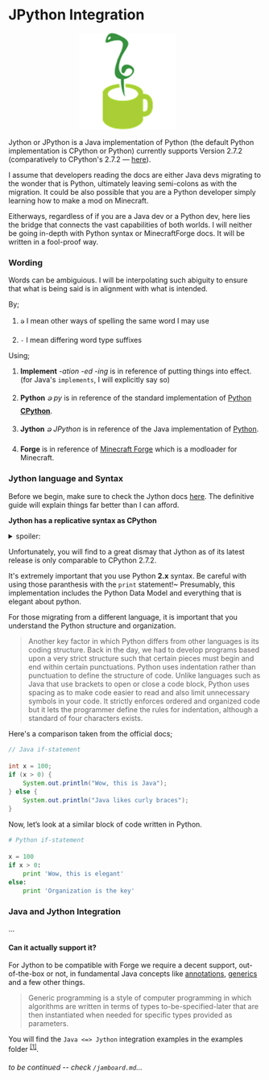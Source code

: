 # JPython Integration

<p align="center">
<img src="../icons/jython.png"
    alt="Minecraft Java Edition"
    style="align: left; padding-right: 30px;" /></p>

Jython or JPython is a Java implementation of Python (the default Python implementation is CPython or Python) currently supports Version 2.7.2 (comparatively to CPython's 2.7.2 — [here](https://github.com/jython/jython)).

I assume that developers reading the docs are either Java devs migrating to the wonder that is Python, ultimately leaving semi-colons as with the migration. It could be also possible that you are a Python developer simply learning how to make a mod on Minecraft.

Eitherways, regardless of if you are a Java dev or a Python dev, here lies the bridge that connects the vast capabilities of both worlds. I will neither be going in-depth with Python syntax or MinecraftForge docs. It will be written in a fool-proof way.

### Wording

Words can be ambiguious. I will be interpolating such abiguity to ensure that what is being said is in alignment with what is intended.

By;

1. `ခ` I mean other ways of spelling the same word I may use

2. `-` I mean differing word type suffixes

Using;

1. **Implement** _-ation_ _-ed_ _-ing_ is in reference of putting things into effect. (for Java's `implements`, I will explicitly say so)

2. **Python** _ခ py_ is in reference of the standard implementation of [Python](https://www.python.org/) [**CPython**](https://github.com/python/cpython).

3. **Jython** _ခ JPython_ is in reference of the Java implementation of [Python](don't_look_at_me_look_above_:p).

4. **Forge** is in reference of [Minecraft Forge](https://github.com/MinecraftForge/MinecraftForge) which is a modloader for Minecraft.

### Jython language and Syntax

Before we begin, make sure to check the Jython docs [here](https://jython.readthedocs.io/en/latest/). The definitive guide will explain things far better than I can afford.

**Jython has a replicative syntax as CPython**

<details>
  <summary>spoiler:</summary>

> It's the same language — just a different implementation, _looks angrily as Iron Python_

</details>

Unfortunately, you will find to a great dismay that Jython as of its latest release is only comparable to CPython 2.7.2.

It's extremely important that you use Python **2.x** syntax. Be careful with using those paranthesis with the `print` statement!~ Presumably, this implementation includes the Python Data Model and everything that is elegant about python.

For those migrating from a different language, it is important that you understand the Python structure and organization.

> Another key factor in which Python differs from other languages is its coding structure. Back in the day, we had to develop programs based upon a very strict structure such that certain pieces must begin and end within certain punctuations. Python uses indentation rather than punctuation to define the structure of code. Unlike languages such as Java that use brackets to open or close a code block, Python uses spacing as to make code easier to read and also limit unnecessary symbols in your code. It strictly enforces ordered and organized code but it lets the programmer define the rules for indentation, although a standard of four characters exists.

Here's a comparison taken from the official docs;

```java
// Java if-statement

int x = 100;
if (x > 0) {
    System.out.println("Wow, this is Java");
} else {
    System.out.println("Java likes curly braces");
}
```

Now, let’s look at a similar block of code written in Python.

```py
# Python if-statement

x = 100
if x > 0:
    print 'Wow, this is elegant'
else:
    print 'Organization is the key'
```

### Java and Jython Integration

...

#### Can it actually support it?

For Jython to be compatible with Forge we require a decent support, out-of-the-box or not, in fundamental Java concepts like [annotations](https://en.wikipedia.org/wiki/Java_annotation), [generics](https://en.wikipedia.org/wiki/Generics_in_Java#:~:text=Generics%20are%20a%20facility%20of,compile%2Dtime%20type%20safety%22.) and a few other things.

> Generic programming is a style of computer programming in which algorithms are written in terms of types to-be-specified-later that are then instantiated when needed for specific types provided as parameters.

You will find the `Java <=> Jython` integration examples in the examples folder <sup>[[1]](https://github.com/Rickaym/minecraft.py/tree/main/examples/java-jython-integration)</sup>.

###### to be continued -- check `/jamboard.md`...
